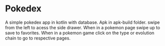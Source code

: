 # Pokedex
A simple pokedex app in kotlin with database.
Apk in apk-build folder.
swipe from the left to acess the side drawer.
When in a pokemon page swipe up to save to favorites.
When in a pokemon game click on the type or evolution chain to go to respective pages.
